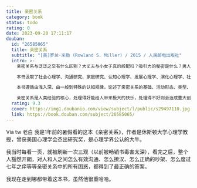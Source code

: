 ```yaml
---
title: 亲密关系
category: book
status: todo
rating: 0
date: 2023-09-20 17:11:17
douban:
  id: "26585065"
  title: 亲密关系
  subtitle: "[美]罗兰·米勒 (Rowland S. Miller) / 2015 / 人民邮电出版社"
  intro: >-
    亲密关系与泛泛之交有什么区别？大丈夫与小女子真的般配吗？吸引力的秘密是什么？男人与女人真的是不同的动物吗？同性恋真的是由基因决定的吗？单亲家庭的孩子长大后更容易离婚吗……什么是爱情？由什么构成？能持续多久？两性在发生一夜情及选择终身伴侣上有什么差异？爱情和性欲是由不同的脑区控制吗？亲密关系美满的秘诀是什么？有什么方法能让婚姻持续一生？米勒教授在本书中回答了这些问题，尤其澄清了通俗心理学所宣扬的经验之谈，甚至某些错误观点。

    本书汲取了社会心理学、沟通研究、家庭研究、认知心理学、发展心理学、演化心理学、社会学、传播学及家政学等学科的最新成果，研究实践和理论建构并重，学术标准与大众兴趣兼备。全书结构清晰、逻辑严密、语言生动、启发思考，既通俗易懂，读来轻松愉快，又科学权威，崇尚实证精神。

    本书遵循由浅入深、由一般到特殊的认知规律，论述了亲密关系的基础、活动形态、类型、矛盾和修复等内容，读完本书，你将对人际吸引、爱情、婚姻、承诺、友谊、激情、沟通、性爱、依恋、择偶、嫉妒、出轨、家暴等亲密关系的方方面面有全新的认识。

    亲密关系是人类经验的核心，处理得好能给人带来极大的快乐，处理得不好则会造成重大创伤，因此科学地认识亲密关系，攸关我们每个人的幸福。本书既适合研究亲密关系的专业人士，能给他们带来启发与灵感，也适合每个想爱情甜蜜、婚姻长久、人生幸福的普通读者。
  rating: 9.3
  cover: https://img1.doubanio.com/view/subject/l/public/s29497110.jpg
  link: https://book.douban.com/subject/26585065/
---
```


Via tw 老白 我是1年前的暑假看的这本《亲密关系》，作者是休斯顿大学心理学教授，曾获美国心理学会杰出研究奖，是心理学界公认的大牛。

我当时每看一页，就被刷新一次三观（以前被畅销书毒害太深），看完之后，整个人豁然开朗，对人和人之间怎么有效沟通、怎么撩汉、怎么正确的吵架、怎么度过七年之痒等等亲密关系中的所有困惑，都得到了最正确的答案。

我现在走到哪都带着这本书，虽然他很重哈哈。